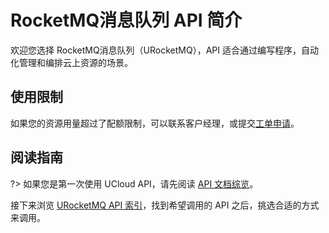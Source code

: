 



# RocketMQ消息队列 API 简介

欢迎您选择 RocketMQ消息队列（URocketMQ），API 适合通过编写程序，自动化管理和编排云上资源的场景。

## 使用限制

如果您的资源用量超过了配额限制，可以联系客户经理，或提交[工单申请](https://accountv2.ucloud.cn/work_ticket)。

## 阅读指南

?> 如果您是第一次使用 UCloud API，请先阅读 [API 文档综览](/api/summary/)。

接下来浏览 [URocketMQ API 索引](api/urocketmq-api/index.md)，找到希望调用的 API 之后，挑选合适的方式来调用。





